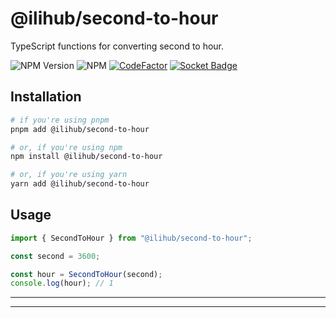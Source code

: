# @ilihub/second-to-hour

TypeScript functions for converting second to hour.

![NPM Version](https://img.shields.io/npm/v/%40ilihub%2Fsecond-to-hour?color=33cd56&logo=npm)
![NPM](https://img.shields.io/npm/l/%40ilihub%2Fsecond-to-hour)
[![CodeFactor](https://www.codefactor.io/repository/github/ilihub/npm/badge)](https://www.codefactor.io/repository/github/ilihub/npm)
[![Socket Badge](https://socket.dev/api/badge/npm/package/@ilihub/second-to-hour)](https://socket.dev/npm/package/@ilihub/second-to-hour)

## Installation

```bash
# if you're using pnpm
pnpm add @ilihub/second-to-hour

# or, if you're using npm
npm install @ilihub/second-to-hour

# or, if you're using yarn
yarn add @ilihub/second-to-hour
```

## Usage

```javascript
import { SecondToHour } from "@ilihub/second-to-hour";

const second = 3600;

const hour = SecondToHour(second);
console.log(hour); // 1
```

---

<!-- sponsors_and_backers_section_start -->

<!-- sponsors_and_backers_section_end -->

---
